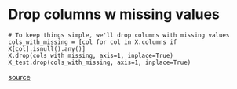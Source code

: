 # Drop columns w missing values 

```
# To keep things simple, we'll drop columns with missing values
cols_with_missing = [col for col in X.columns if X[col].isnull().any()] 
X.drop(cols_with_missing, axis=1, inplace=True)
X_test.drop(cols_with_missing, axis=1, inplace=True)
```

[source](https://www.kaggle.com/ironorih/exercise-categorical-variables/edit)
